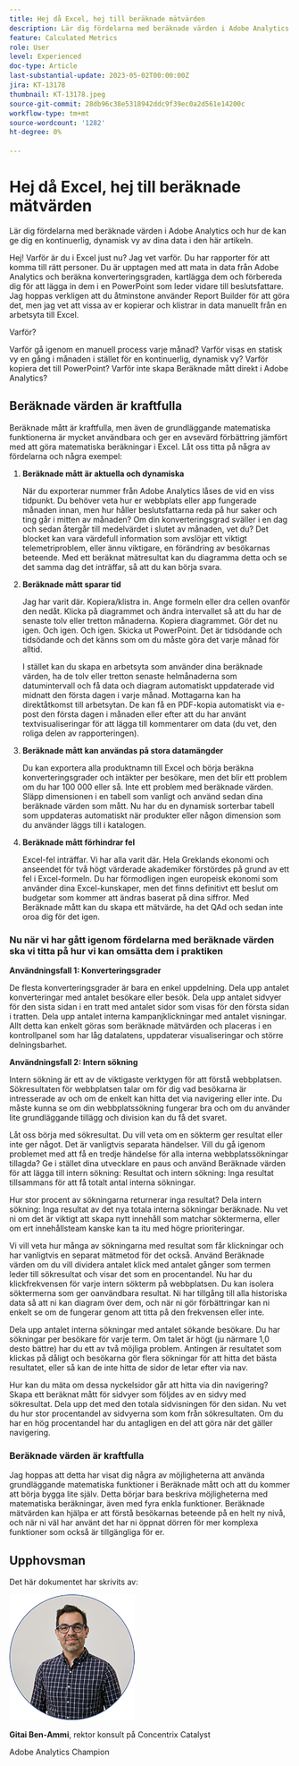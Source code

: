 ```yaml
---
title: Hej då Excel, hej till beräknade mätvärden
description: Lär dig fördelarna med beräknade värden i Adobe Analytics och hur de kan ge dig en kontinuerlig, dynamisk vy av dina data i den här artikeln.
feature: Calculated Metrics
role: User
level: Experienced
doc-type: Article
last-substantial-update: 2023-05-02T00:00:00Z
jira: KT-13178
thumbnail: KT-13178.jpeg
source-git-commit: 28db96c38e5318942ddc9f39ec0a2d561e14200c
workflow-type: tm+mt
source-wordcount: '1282'
ht-degree: 0%

---
```



# Hej då Excel, hej till beräknade mätvärden

Lär dig fördelarna med beräknade värden i Adobe Analytics och hur de kan ge dig en kontinuerlig, dynamisk vy av dina data i den här artikeln.

Hej! Varför är du i Excel just nu? Jag vet varför. Du har rapporter för att komma till rätt personer. Du är upptagen med att mata in data från Adobe Analytics och beräkna konverteringsgraden, kartlägga dem och förbereda dig för att lägga in dem i en PowerPoint som leder vidare till beslutsfattare. Jag hoppas verkligen att du åtminstone använder Report Builder för att göra det, men jag vet att vissa av er kopierar och klistrar in data manuellt från en arbetsyta till Excel.

Varför?

Varför gå igenom en manuell process varje månad? Varför visas en statisk vy en gång i månaden i stället för en kontinuerlig, dynamisk vy? Varför kopiera det till PowerPoint? Varför inte skapa Beräknade mått direkt i Adobe Analytics?

## Beräknade värden är kraftfulla

Beräknade mått är kraftfulla, men även de grundläggande matematiska funktionerna är mycket användbara och ger en avsevärd förbättring jämfört med att göra matematiska beräkningar i Excel. Låt oss titta på några av fördelarna och några exempel:

1. **Beräknade mått är aktuella och dynamiska**

   När du exporterar nummer från Adobe Analytics låses de vid en viss tidpunkt. Du behöver veta hur er webbplats eller app fungerade månaden innan, men hur håller beslutsfattarna reda på hur saker och ting går i mitten av månaden? Om din konverteringsgrad sväller i en dag och sedan återgår till medelvärdet i slutet av månaden, vet du? Det blocket kan vara värdefull information som avslöjar ett viktigt telemetriproblem, eller ännu viktigare, en förändring av besökarnas beteende. Med ett beräknat mätresultat kan du diagramma detta och se det samma dag det inträffar, så att du kan börja svara.

1. **Beräknade mått sparar tid**

   Jag har varit där. Kopiera/klistra in. Ange formeln eller dra cellen ovanför den nedåt. Klicka på diagrammet och ändra intervallet så att du har de senaste tolv eller tretton månaderna. Kopiera diagrammet. Gör det nu igen. Och igen. Och igen. Skicka ut PowerPoint. Det är tidsödande och tidsödande och det känns som om du måste göra det varje månad för alltid.

   I stället kan du skapa en arbetsyta som använder dina beräknade värden, ha de tolv eller tretton senaste helmånaderna som datumintervall och få data och diagram automatiskt uppdaterade vid midnatt den första dagen i varje månad. Mottagarna kan ha direktåtkomst till arbetsytan. De kan få en PDF-kopia automatiskt via e-post den första dagen i månaden eller efter att du har använt textvisualiseringar för att lägga till kommentarer om data (du vet, den roliga delen av rapporteringen).

1. **Beräknade mått kan användas på stora datamängder**

   Du kan exportera alla produktnamn till Excel och börja beräkna konverteringsgrader och intäkter per besökare, men det blir ett problem om du har 100 000 eller så. Inte ett problem med beräknade värden. Släpp dimensionen i en tabell som vanligt och använd sedan dina beräknade värden som mått. Nu har du en dynamisk sorterbar tabell som uppdateras automatiskt när produkter eller någon dimension som du använder läggs till i katalogen.

1. **Beräknade mått förhindrar fel**

   Excel-fel inträffar. Vi har alla varit där. Hela Greklands ekonomi och anseendet för två högt värderade akademiker förstördes på grund av ett fel i Excel-formeln. Du har förmodligen ingen europeisk ekonomi som använder dina Excel-kunskaper, men det finns definitivt ett beslut om budgetar som kommer att ändras baserat på dina siffror. Med Beräknade mått kan du skapa ett mätvärde, ha det QAd och sedan inte oroa dig för det igen.

### Nu när vi har gått igenom fördelarna med beräknade värden ska vi titta på hur vi kan omsätta dem i praktiken

**Användningsfall 1: Konverteringsgrader**

De flesta konverteringsgrader är bara en enkel uppdelning. Dela upp antalet konverteringar med antalet besökare eller besök. Dela upp antalet sidvyer för den sista sidan i en tratt med antalet sidor som visas för den första sidan i tratten. Dela upp antalet interna kampanjklickningar med antalet visningar. Allt detta kan enkelt göras som beräknade mätvärden och placeras i en kontrollpanel som har låg datalatens, uppdaterar visualiseringar och större delningsbarhet.

**Användningsfall 2: Intern sökning**

Intern sökning är ett av de viktigaste verktygen för att förstå webbplatsen. Sökresultaten för webbplatsen talar om för dig vad besökarna är intresserade av och om de enkelt kan hitta det via navigering eller inte. Du måste kunna se om din webbplatssökning fungerar bra och om du använder lite grundläggande tillägg och division kan du få det svaret.

Låt oss börja med sökresultat. Du vill veta om en sökterm ger resultat eller inte ger något. Det är vanligtvis separata händelser. Vill du gå igenom problemet med att få en tredje händelse för alla interna webbplatssökningar tillagda? Ge i stället dina utvecklare en paus och använd Beräknade värden för att lägga till intern sökning: Resultat och intern sökning: Inga resultat tillsammans för att få totalt antal interna sökningar.

Hur stor procent av sökningarna returnerar inga resultat? Dela intern sökning: Inga resultat av det nya totala interna sökningar beräknade. Nu vet ni om det är viktigt att skapa nytt innehåll som matchar söktermerna, eller om ert innehållsteam kanske kan ta itu med högre prioriteringar.

Vi vill veta hur många av sökningarna med resultat som får klickningar och har vanligtvis en separat mätmetod för det också. Använd Beräknade värden om du vill dividera antalet klick med antalet gånger som termen leder till sökresultat och visar det som en procentandel. Nu har du klickfrekvensen för varje intern sökterm på webbplatsen. Du kan isolera söktermerna som ger oanvändbara resultat. Ni har tillgång till alla historiska data så att ni kan diagram över dem, och när ni gör förbättringar kan ni enkelt se om de fungerar genom att titta på den frekvensen eller inte.

Dela upp antalet interna sökningar med antalet sökande besökare. Du har sökningar per besökare för varje term. Om talet är högt (ju närmare 1,0 desto bättre) har du ett av två möjliga problem. Antingen är resultatet som klickas på dåligt och besökarna gör flera sökningar för att hitta det bästa resultatet, eller så kan de inte hitta de sidor de letar efter via nav.

Hur kan du mäta om dessa nyckelsidor går att hitta via din navigering? Skapa ett beräknat mått för sidvyer som följdes av en sidvy med sökresultat. Dela upp det med den totala sidvisningen för den sidan. Nu vet du hur stor procentandel av sidvyerna som kom från sökresultaten. Om du har en hög procentandel har du antagligen en del att göra när det gäller navigering.

### Beräknade värden är kraftfulla

Jag hoppas att detta har visat dig några av möjligheterna att använda grundläggande matematiska funktioner i Beräknade mått och att du kommer att börja bygga lite själv. Detta börjar bara beskriva möjligheterna med matematiska beräkningar, även med fyra enkla funktioner. Beräknade mätvärden kan hjälpa er att förstå besökarnas beteende på en helt ny nivå, och när ni väl har använt det har ni öppnat dörren för mer komplexa funktioner som också är tillgängliga för er.

## Upphovsman

Det här dokumentet har skrivits av:

![Gittai headshot](assets/gittai.png)

**Gitai Ben-Ammi**, rektor konsult på Concentrix Catalyst

Adobe Analytics Champion
